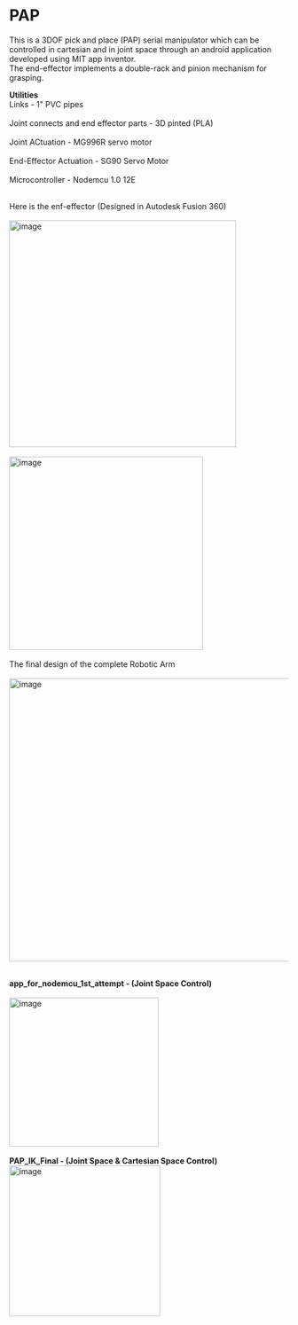 # PAP
This is a 3DOF pick and place (PAP) serial manipulator which can be controlled in cartesian and in joint space through an android application developed using MIT app inventor. 
<br>The end-effector implements a double-rack and pinion mechanism for grasping.</br>

**Utilities**
<br>Links  - 1" PVC pipes</br>
<br>Joint connects and end effector parts - 3D pinted (PLA)</br>
<br>Joint ACtuation - MG996R servo motor</br>
<br>End-Effector Actuation - SG90 Servo Motor</br>
<br>Microcontroller - Nodemcu 1.0 12E</br>

<br>Here is the enf-effector (Designed in Autodesk Fusion 360)</br>
<br><img width="409" alt="image" src="https://github.com/SIDDHARTH-S-001/PAP/assets/73553742/f65edb8c-74d8-4278-b9f8-2c5d15703337"><br>
<br><img width="349" alt="image" src="https://github.com/SIDDHARTH-S-001/PAP/assets/73553742/6e1eb7d9-858d-41c0-ba16-ba3a209f419c"></br>
<br>The final design of the complete Robotic Arm</br>
<br><img width="511" alt="image" src="https://github.com/SIDDHARTH-S-001/PAP/assets/73553742/b6f67f28-df9c-49a8-b370-bda65de5ede2"></br>

<br>**app_for_nodemcu_1st_attempt - (Joint Space Control)**</br>
<br><img width="269" alt="image" src="https://github.com/SIDDHARTH-S-001/PAP/assets/73553742/bca0f7a0-5f00-4fa4-be51-6d83ad695e75"></br>
<br>**PAP_IK_Final - (Joint Space & Cartesian Space Control)**
<br><img width="272" alt="image" src="https://github.com/SIDDHARTH-S-001/PAP/assets/73553742/111efc6a-b843-4e7a-890b-9b8af658b629"></br>


